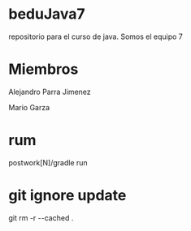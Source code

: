 # beduJava7
repositorio para el curso de java. Somos el equipo 7

# Miembros

Alejandro Parra Jimenez

Mario Garza


# rum
postwork[N]/gradle run

# git ignore update
git rm -r --cached .


